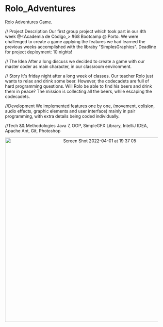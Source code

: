 # Rolo_Adventures
Rolo Adventures Game.

// Project Description 
Our first group project which took part in our 4th week @<Academia de Código_> #68 Bootcamp @ Porto. We were challenged to create a game applying the features we had learned the previous weeks accomplished with the libraby "SimplesGraphics". Deadline for project deployment: 10 nights!

// The Idea 
After a long discuss we decided to create a game with our master coder as main character, in our classroom environment.

// Story 
It's friday night after a long week of classes. Our teacher Rolo just wants to relax and drink some beer. However, the codecadets are full of hard programming questions. Will Rolo be able to find his beers and drink them in peace? The mission is collecting all the beers, while escaping the codecadets.

//Development
We implemented features one by one, (movement, colision, audio effects, graphic elements and user interface) mainly in pair programming, with extra details being coded individually.

//Tech && Methodologies Java 7, OOP, SimpleGFX Library, IntelliJ IDEA, Apache Ant, Git, Photoshop


<div align="center">
<img width="608" alt="Screen Shot 2022-04-01 at 19 37 05" src="https://user-images.githubusercontent.com/102623822/161325402-27142bdb-9597-48ba-8a85-d519e994836f.png">

 </div>

